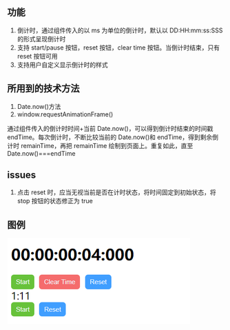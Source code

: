 ## 功能

1. 倒计时，通过组件传入的以 ms 为单位的倒计时，默认以 DD:HH:mm:ss:SSS 的形式呈现倒计时
2. 支持 start/pause 按钮，reset 按钮，clear time 按钮。当倒计时结束，只有 reset 按钮可用
3. 支持用户自定义显示倒计时的样式

## 所用到的技术方法

1. Date.now()方法
2. window.requestAnimationFrame()

通过组件传入的倒计时时间+当前 Date.now()，可以得到倒计时结束的时间戳 endTime。每次倒计时，不断比较当前的 Date.now()和 endTime，得到剩余倒计时 remainTime，再把 remainTime 绘制到页面上。重复如此，直至 Date.now()===endTime

## issues

1. 点击 reset 时，应当无视当前是否在计时状态，将时间固定到初始状态，将 stop 按钮的状态修正为 true

## 图例

![Alt text](image.png)
